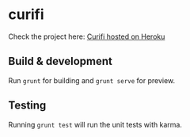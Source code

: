 # curifi

Check the project here: [Curifi hosted on Heroku](https://curifi.herokuapp.com/)

## Build & development

Run `grunt` for building and `grunt serve` for preview.

## Testing

Running `grunt test` will run the unit tests with karma.
